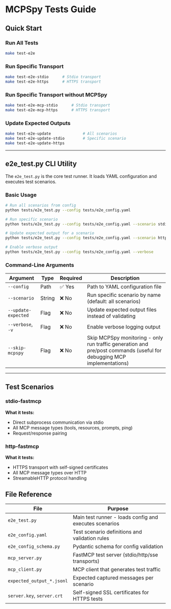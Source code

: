 # MCPSpy Tests Guide

## Quick Start

### Run All Tests

```bash
make test-e2e
```

### Run Specific Transport

```bash
make test-e2e-stdio      # Stdio transport
make test-e2e-https      # HTTPS transport
```

### Run Specific Transport without MCPSpy

```bash
make test-e2e-mcp-stdio      # Stdio transport
make test-e2e-mcp-https      # HTTPS transport
```

### Update Expected Outputs

```bash
make test-e2e-update              # All scenarios
make test-e2e-update-stdio        # Specific scenario
make test-e2e-update-https
```

---

## e2e_test.py CLI Utility

The `e2e_test.py` is the core test runner. It loads YAML configuration and executes test scenarios.

### Basic Usage

```bash
# Run all scenarios from config
python tests/e2e_test.py --config tests/e2e_config.yaml

# Run specific scenario
python tests/e2e_test.py --config tests/e2e_config.yaml --scenario stdio-fastmcp

# Update expected output for a scenario
python tests/e2e_test.py --config tests/e2e_config.yaml --scenario http-fastmcp --update-expected

# Enable verbose output
python tests/e2e_test.py --config tests/e2e_config.yaml --verbose
```

### Command-Line Arguments

| Argument            | Type   | Required | Description                                                                                                           |
| ------------------- | ------ | -------- | --------------------------------------------------------------------------------------------------------------------- |
| `--config`          | Path   | ✅ Yes   | Path to YAML configuration file                                                                                       |
| `--scenario`        | String | ❌ No    | Run specific scenario by name (default: all scenarios)                                                                |
| `--update-expected` | Flag   | ❌ No    | Update expected output files instead of validating                                                                    |
| `--verbose`, `-v`   | Flag   | ❌ No    | Enable verbose logging output                                                                                         |
| `--skip-mcpspy`     | Flag   | ❌ No    | Skip MCPSpy monitoring - only run traffic generation and pre/post commands (useful for debugging MCP implementations) |

---

## Test Scenarios

### stdio-fastmcp

**What it tests:**

- Direct subprocess communication via stdio
- All MCP message types (tools, resources, prompts, ping)
- Request/response pairing

### http-fastmcp

**What it tests:**

- HTTPS transport with self-signed certificates
- All MCP message types over HTTP
- StreamableHTTP protocol handling

## File Reference

| File                       | Purpose                                                |
| -------------------------- | ------------------------------------------------------ |
| `e2e_test.py`              | Main test runner - loads config and executes scenarios |
| `e2e_config.yaml`          | Test scenario definitions and validation rules         |
| `e2e_config_schema.py`     | Pydantic schema for config validation                  |
| `mcp_server.py`            | FastMCP test server (stdio/http/sse transports)        |
| `mcp_client.py`            | MCP client that generates test traffic                 |
| `expected_output_*.jsonl`  | Expected captured messages per scenario                |
| `server.key`, `server.crt` | Self-signed SSL certificates for HTTPS tests           |
